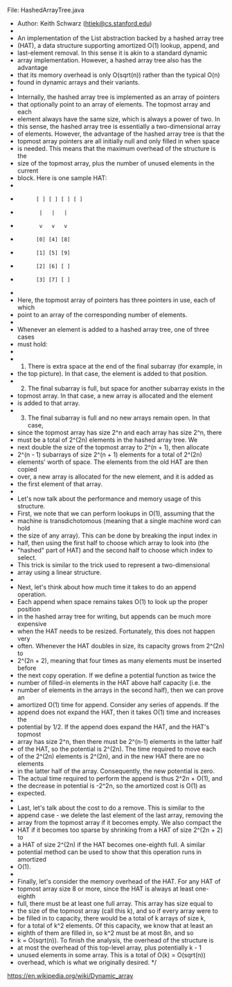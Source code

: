 File: HashedArrayTree.java
 * Author: Keith Schwarz (htiek@cs.stanford.edu)
 *
 * An implementation of the List abstraction backed by a hashed array tree
 * (HAT), a data structure supporting amortized O(1) lookup, append, and
 * last-element removal.  In this sense it is akin to a standard dynamic
 * array implementation.  However, a hashed array tree also has the advantage
 * that its memory overhead is only O(sqrt(n)) rather than the typical O(n)
 * found in dynamic arrays and their variants.
 *
 * Internally, the hashed array tree is implemented as an array of pointers
 * that optionally point to an array of elements.  The topmost array and each
 * element always have the same size, which is always a power of two.  In
 * this sense, the hashed array tree is essentially a two-dimensional array
 * of elements.  However, the advantage of the hashed array tree is that the
 * topmost array pointers are all initially null and only filled in when space
 * is needed.  This means that the maximum overhead of the structure is the
 * size of the topmost array, plus the number of unused elements in the current
 * block.  Here is one sample HAT:
 *
 *           [ ] [ ] [ ] [ ]
 *            |   |   |
 *            v   v   v
 *           [0] [4] [8]
 *           [1] [5] [9]
 *           [2] [6] [ ]
 *           [3] [7] [ ]
 *
 * Here, the topmost array of pointers has three pointers in use, each of which
 * point to an array of the corresponding number of elements.
 *
 * Whenever an element is added to a hashed array tree, one of three cases
 * must hold:
 *
 * 1. There is extra space at the end of the final subarray (for example, in
 *    the top picture).  In that case, the element is added to that position.
 * 2. The final subarray is full, but space for another subarray exists in the
 *    topmost array.  In that case, a new array is allocated and the element
 *    is added to that array.
 * 3. The final subarray is full and no new arrays remain open.  In that case,
 *    since the topmost array has size 2^n and each array has size 2^n, there
 *    must be a total of 2^(2n) elements in the hashed array tree.  We
 *    next double the size of the topmost array to 2^(n + 1), then allocate
 *    2^(n - 1) subarrays of size 2^(n + 1) elements for a total of 2^(2n)
 *    elements' worth of space.  The elements from the old HAT are then copied
 *    over, a new array is allocated for the new element, and it is added as
 *    the first element of that array.
 *
 * Let's now talk about the performance and memory usage of this structure.
 * First, we note that we can perform lookups in O(1), assuming that the
 * machine is transdichotomous (meaning that a single machine word can hold
 * the size of any array).  This can be done by breaking the input index in
 * half, then using the first half to choose which array to look into (the
 * "hashed" part of HAT) and the second half to choose which index to select.
 * This trick is similar to the trick used to represent a two-dimensional
 * array using a linear structure.
 *
 * Next, let's think about how much time it takes to do an append operation.
 * Each append when space remains takes O(1) to look up the proper position
 * in the hashed array tree for writing, but appends can be much more expensive
 * when the HAT needs to be resized.  Fortunately, this does not happen very
 * often.  Whenever the HAT doubles in size, its capacity grows from 2^(2n) to
 * 2^(2n + 2), meaning that four times as many elements must be inserted before
 * the next copy operation.  If we define a potential function as twice the 
 * number of filled-in elements in the HAT above half capacity (i.e. the
 * number of elements in the arrays in the second half), then we can prove an
 * amortized O(1) time for append.  Consider any series of appends.  If the
 * append does not expand the HAT, then it takes O(1) time and increases the
 * potential by 1/2.  If the append does expand the HAT, and the HAT's topmost
 * array has size 2^n, then there must be 2^(n-1) elements in the latter half
 * of the HAT, so the potential is 2^(2n).  The time required to move each
 * of the 2^(2n) elements is 2^(2n), and in the new HAT there are no elements
 * in the latter half of the array.  Consequently, the new potential is zero.
 * The actual time required to perform the append is thus 2^2n + O(1), and
 * the decrease in potential is -2^2n, so the amortized cost is O(1) as
 * expected.
 *
 * Last, let's talk about the cost to do a remove.  This is similar to the 
 * append case - we delete the last element of the last array, removing the
 * array from the topmost array if it becomes empty.  We also compact the
 * HAT if it becomes too sparse by shrinking from a HAT of size 2^(2n + 2) to
 * a HAT of size 2^(2n) if the HAT becomes one-eighth full.  A similar
 * potential method can be used to show that this operation runs in amortized
 * O(1).
 *
 * Finally, let's consider the memory overhead of the HAT.  For any HAT of
 * topmost array size 8 or more, since the HAT is always at least one-eighth
 * full, there must be at least one full array.  This array has size equal to
 * the size of the topmost array (call this k), and so if every array were to
 * be filled in to capacity, there would be a total of k arrays of size k,
 * for a total of k^2 elements.  Of this capacity, we know that at least an
 * eighth of them are filled in, so k^2 must be at most 8n, and so 
 * k = O(sqrt(n)).  To finish the analysis, the overhead of the structure is
 * at most the overhead of this top-level array, plus potentially k - 1
 * unused elements in some array.  This is a total of O(k) = O(sqrt(n))
 * overhead, which is what we originally desired.
 */

https://en.wikipedia.org/wiki/Dynamic_array